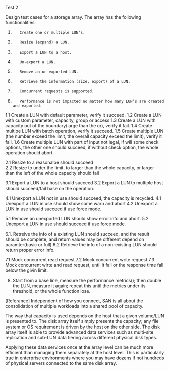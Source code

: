 Test 2
 
Design test cases for a storage array. The array has the following functionalities:
1.        Create one or multiple LUN’s.
2.        Resize (expand) a LUN.
3.        Export a LUN to a host.
4.        Un-export a LUN.
5.        Remove an un-exported LUN.
6.        Retrieve the information (size, export) of a LUN.
7.        Concurrent requests is supported.
8.        Performance is not impacted no matter how many LUN’s are created and exported.

1.1 Create a LUN with default parameter, verify it succeed.
1.2 Create a LUN with custom parameter, capacity, group or access 
1.3 Create a LUN with capacity out of the boundary(large than the or), verify it fail.
1.4 Create multipe LUN with batch operation, verify it succeed.
1.5 Create multiple LUN (the number exceed the limit, the overall capacity exceed the limit), verify it fail.
1.6 Create multiple LUN with part of input not legal, if will some check options, the other one should succeed, if without check option, the whole operation should abort.

2.1 Resize to a reasonalbe should succeed  
2.2 Resize to under the limit, to larger than the whole capacity, or larger than the left of the whole capacity should fail

3.1  Export a LUN to a host should succeed
3.2  Export a LUN to multiple host should succeed/fail base on the operation.

4.1 Unexport a LUN not in use should succeed, the capacity is recycled.
4.1 Unexport a LUN in use should show some warn and abort
4.2 Unexport a LUN in use should succeed if use force mode.

5.1 Remove an unexported LUN should show error info and abort. 
5.2 Unexport a LUN in use should succeed if use force mode.

6.1. Retreive the info of a existing LUN should succeed, and the result should be complete, and return values may be different depend on paramter(basic or full)
6.2 Retrieve the info of a non-existing LUN should return proper error info.

7.1  Mock concurrent read request
7.2  Mock concurrent write request
7.3  Mock concurrent wirte and read request, until it fail or the response time fall below the givin limit.

8.  Start from a base line, measure the performance metrics(); then double the LUN, measure it again; repeat this until the metrics under its threshold, or the whole function lose.

[Referance]
Independent of how you connect, SAN is all about the consolidation of multiple workloads into a shared pool of capacity. 

The way that capacity is used depends on the host that a given volume/LUN is presented to. The disk array itself simply presents the capacity; any file system or OS requirement is driven by the host on the other side. The disk array itself is able to provide advanced data services such as multi-site replication and sub-LUN data tiering across different physical disk types. 

Applying these data services once at the array level can be much more efficient than managing them separately at the host level. This is particularly true in enterprise environments where you may have dozens if not hundreds of physical servers connected to the same disk array.
